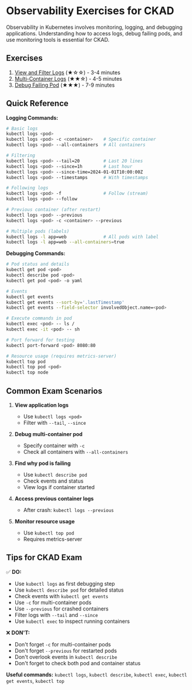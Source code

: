 # Observability Exercises for CKAD

Observability in Kubernetes involves monitoring, logging, and debugging applications. Understanding how to access logs,
debug failing pods, and use monitoring tools is essential for CKAD.

## Exercises

1. [View and Filter Logs](01-logs.md) (★☆☆) - 3-4 minutes
2. [Multi-Container Logs](02-multi-container-logs.md) (★★☆) - 4-5 minutes
3. [Debug Failing Pod](03-debugging-pod.md) (★★★) - 7-9 minutes

## Quick Reference

**Logging Commands:**

```bash
# Basic logs
kubectl logs <pod>
kubectl logs <pod> -c <container>    # Specific container
kubectl logs <pod> --all-containers  # All containers

# Filtering
kubectl logs <pod> --tail=20         # Last 20 lines
kubectl logs <pod> --since=1h        # Last hour
kubectl logs <pod> --since-time=2024-01-01T10:00:00Z
kubectl logs <pod> --timestamps      # With timestamps

# Following logs
kubectl logs <pod> -f                # Follow (stream)
kubectl logs <pod> --follow

# Previous container (after restart)
kubectl logs <pod> --previous
kubectl logs <pod> -c <container> --previous

# Multiple pods (labels)
kubectl logs -l app=web              # All pods with label
kubectl logs -l app=web --all-containers=true
```

**Debugging Commands:**

```bash
# Pod status and details
kubectl get pod <pod>
kubectl describe pod <pod>
kubectl get pod <pod> -o yaml

# Events
kubectl get events
kubectl get events --sort-by='.lastTimestamp'
kubectl get events --field-selector involvedObject.name=<pod>

# Execute commands in pod
kubectl exec <pod> -- ls /
kubectl exec -it <pod> -- sh

# Port forward for testing
kubectl port-forward <pod> 8080:80

# Resource usage (requires metrics-server)
kubectl top pod
kubectl top pod <pod>
kubectl top node
```

## Common Exam Scenarios

1. **View application logs**
   - Use `kubectl logs <pod>`
   - Filter with `--tail`, `--since`

2. **Debug multi-container pod**
   - Specify container with `-c`
   - Check all containers with `--all-containers`

3. **Find why pod is failing**
   - Use `kubectl describe pod`
   - Check events and status
   - View logs if container started

4. **Access previous container logs**
   - After crash: `kubectl logs --previous`

5. **Monitor resource usage**
   - Use `kubectl top pod`
   - Requires metrics-server

## Tips for CKAD Exam

✅ **DO:**

- Use `kubectl logs` as first debugging step
- Use `kubectl describe pod` for detailed status
- Check events with `kubectl get events`
- Use `-c` for multi-container pods
- Use `--previous` for crashed containers
- Filter logs with `--tail` and `--since`
- Use `kubectl exec` to inspect running containers

❌ **DON'T:**

- Don't forget `-c` for multi-container pods
- Don't forget `--previous` for restarted pods
- Don't overlook events in `kubectl describe`
- Don't forget to check both pod and container status

**Useful commands:** `kubectl logs`, `kubectl describe`, `kubectl exec`, `kubectl get events`, `kubectl top`
